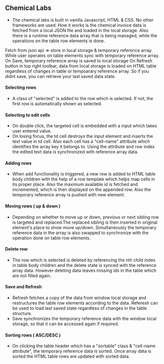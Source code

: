 ## Chemical Labs
- The chemical labs is built in vanilla Javascript, HTML & CSS. No other frameworks are used.
How it works is the chemical invoice data is fetched from a local JSON file and loaded in the local storage. Also there is a runtime reference data array that is being managed, while the operations on the table row elements is done. 

Fetch from json api => store in local storage & temporary reference array.
While user operates on table elements sync with temporary reference array.
On Save, temporary reference array is saved to local storage
On Refresh button in top right toolbar, data from local storage is loaded on HTML table regardless of changes in table or tempoarary reference array.
So if you didnt save, you can retrieve your last saved data state. 

#### Selecting rows
- A class of "selected" is added to the row which is selected. If not, the first row is automatically shown as selected.

#### Selecting to edit cells
- On double click, the targeted cell is embedded with a input which takes user entered value.
- On losing focus, the td cell destroys the input element and inserts the text value in td cell.
Also each cell has a "cell-name" attribute which identifies the array key it belongs to.
Using the attribute and row index the edited text data is synchronized with reference array data.

#### Adding rows
- When add functionality is triggered, a new row is added to HTML table body children with the help of a row template which helps map cells in its proper place. Also the maximum available id is fetched and incremented, which is then displayed on the appended row. Also the temporary reference array is pushed with new element.

#### Moving rows ( up & down )
- Depending on whether to move up or down, previous or next sibling row is targeted and replaced.The replaced sibling is then inserted in original element's place to show move up/down. Simultaneously the temporary reference data in the array is also swapped to synchronize with the operation done on table row elements.

#### Delete row
- The row which is selected is deleted by referencing the nth child index in table body children and the delete state is synced with the reference array data. However deleting data leaves missing ids in the table which are not filled again.

#### Save and Refresh
- Refresh fetches a copy of the data from window local storage and restructures the table row elements according to the data. Referesh can be used to load last saved state regardless of changes in the table structure.
- Save synchronizes the temporary reference data with the window local storage, so that it can be accessed again if required.

#### Sorting rows ( ASC/DESC )
- On clicking the table header which has a "sortable" class & "cell-name attribute", the temporary reference data is sorted. Once array data is sorted the HTML table rows are updated with sorted data.